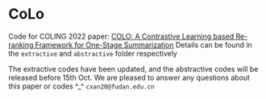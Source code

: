 # CoLo
Code for COLING 2022 paper: [COLO: A Contrastive Learning based Re-ranking Framework for One-Stage Summarization](https://arxiv.org/pdf/2209.14569v1.pdf)
Details can be found in the  `extractive` and `abstractive` folder respectively


The extractive codes have been updated, and the abstractive codes will be released before 15th Oct.
We are pleased to answer any questions about this paper or codes ^_^ `cxan20@fudan.edu.cn` 
